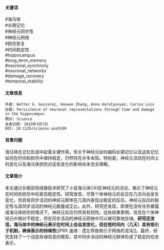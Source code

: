 #### 关键词

#海马体  
#长期记忆  
#神经元同步性  
#神经元网络  
#损伤恢复  
#时间稳定性  
#hippocampus  
#long_term_memory  
#neuronal_synchrony  
#neuronal_networks  
#damage_recovery  
#temporal_stability

#### 文章信息

```
作者: Walter G. Gonzalez, Hanwen Zhang, Anna Harutyunyan, Carlos Lois  
标题: Persistence of neuronal representations through time and damage in the hippocampus  
期刊: Science  
发表日期: 2019年3月7日  
DOI: 10.1126/science.aav9199  
```

#### 背景问题

海马体在记忆形成中起着关键作用，但关于神经元如何编码长期记忆以及这些记忆如何在时间和损伤中保持稳定，仍然存在许多未知。特别是，神经元活动在时间上的变化以及海马体损伤对这些变化的影响尚未完全理解。

#### 文章简介

本文通过长期双侧成像技术研究了小鼠海马体CA1区神经元的活动，揭示了神经元在时间和损伤中的表现稳定性。研究发现，尽管个体神经元的反应在几天内会发生变化，但具有同步活动的神经元群体在几周内表现出稳定的反应。神经元反应的稳定性与其同步活动的神经元数量成正比。此外，研究还发现，即使在没有任务暴露或海马体损伤的情况下，神经元反应仍然具有韧性。这些结果表明，信息在个体神经元中相对不稳定，但在同步活动的神经元网络中可以被可靠地存储。**研究还发现，海马体中的神经元表示在时间上会自发变化，但在短时间内（几天）具有吸引子机制，确保表示的持续性**[[PRX 速递：遗忘导致吸引子网络的混沌]]。最终，研究支持了一个动态存储信息的模型，其中同步活动的神经元群体形成了稳定的任务表示。